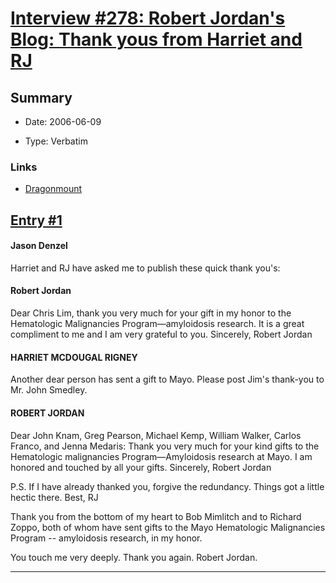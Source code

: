 # [Interview #278: Robert Jordan's Blog: Thank yous from Harriet and RJ](https://www.theoryland.com/intvmain.php?i=278)

## Summary

- Date: 2006-06-09

- Type: Verbatim

### Links

- [Dragonmount](http://www.dragonmount.com/forums/blog/4/entry-353-thank-yous-from-harriet-and-rj/)


## [Entry #1](./t-278/1)

#### Jason Denzel

Harriet and RJ have asked me to publish these quick thank you's:

#### Robert Jordan

Dear Chris Lim, thank you very much for your gift in my honor to the Hematologic Malignancies Program—amyloidosis research. It is a great compliment to me and I am very grateful to you. Sincerely, Robert Jordan

#### HARRIET MCDOUGAL RIGNEY

Another dear person has sent a gift to Mayo. Please post Jim's thank-you to Mr. John Smedley.

#### ROBERT JORDAN

Dear John Knam, Greg Pearson, Michael Kemp, William Walker, Carlos Franco, and Jenna Medaris: Thank you very much for your kind gifts to the Hematologic malignancies Program—Amyloidosis research at Mayo. I am honored and touched by all your gifts. Sincerely, Robert Jordan

P.S. If I have already thanked you, forgive the redundancy. Things got a little hectic there. Best, RJ

Thank you from the bottom of my heart to Bob Mimlitch and to Richard Zoppo, both of whom have sent gifts to the Mayo Hematologic Malignancies Program -- amyloidosis research, in my honor.

You touch me very deeply. Thank you again. Robert Jordan.


---

